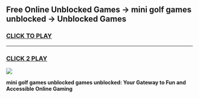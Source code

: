 
## Free Online Unblocked Games → mini golf games unblocked → Unblocked Games
<h3>
<a href="https://premium.freeplayer.one?title=mini_golf_games_unblocked&ref=21F">CLICK TO PLAY</a></h3>
<hr>

<h3>
<a href="https://premium.freeplayer.one?title=mini_golf_games_unblocked&ref=21F">CLICK 2 PLAY</a>
  
</h3>

<a href="https://premium.freeplayer.one?title=mini_golf_games_unblocked&ref=21F/"><img src="https://clearcache.store/games.png"></a>


**mini golf games unblocked games unblocked: Your Gateway to Fun and Accessible Online Gaming**
